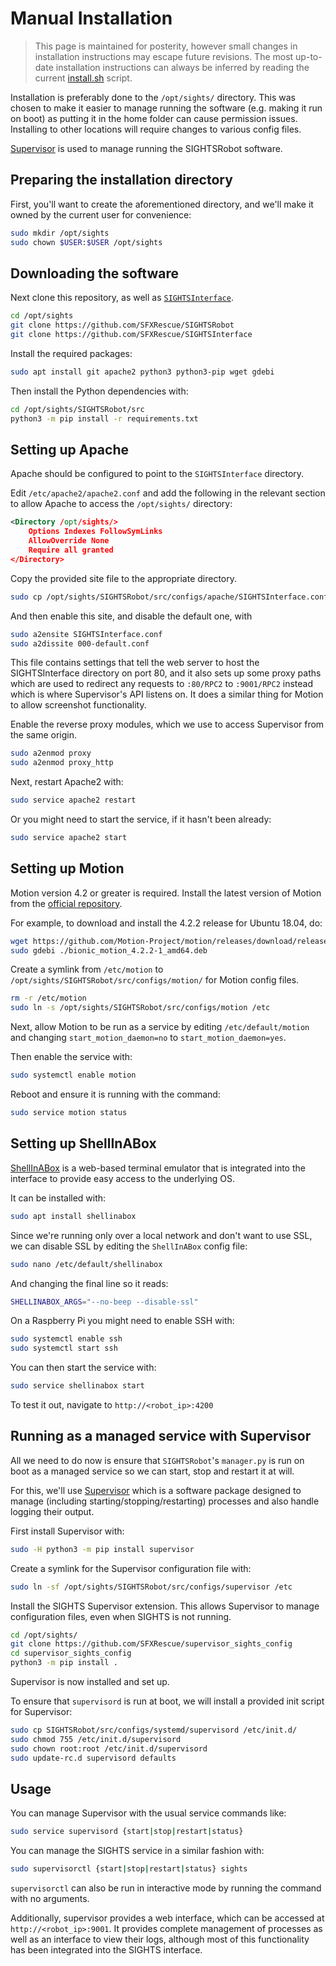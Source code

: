 # Manual Installation

> This page is maintained for posterity, however small changes in installation instructions may escape future revisions. The most up-to-date installation instructions can always be inferred by reading the current [install.sh](/install.sh) script.

Installation is preferably done to the `/opt/sights/` directory. This was chosen to make it easier to manage running the software (e.g. making it run on boot) as putting it in the home folder can cause permission issues. Installing to other locations will require changes to various config files.

[Supervisor](http://supervisord.org/) is used to manage running the SIGHTSRobot software.

## Preparing the installation directory

First, you'll want to create the aforementioned directory, and we'll make it owned by the current user for convenience:

```sh
sudo mkdir /opt/sights
sudo chown $USER:$USER /opt/sights
```

## Downloading the software

Next clone this repository, as well as [`SIGHTSInterface`](https://github.com/SFXRescue/SIGHTSInterface).

```sh
cd /opt/sights
git clone https://github.com/SFXRescue/SIGHTSRobot
git clone https://github.com/SFXRescue/SIGHTSInterface
```

Install the required packages:

```sh
sudo apt install git apache2 python3 python3-pip wget gdebi
```

Then install the Python dependencies with:

```sh
cd /opt/sights/SIGHTSRobot/src
python3 -m pip install -r requirements.txt
```

## Setting up Apache

Apache should be configured to point to the `SIGHTSInterface` directory.

Edit `/etc/apache2/apache2.conf` and add the following in the relevant section to allow Apache to access the `/opt/sights/` directory:

```xml
<Directory /opt/sights/>
    Options Indexes FollowSymLinks
    AllowOverride None
    Require all granted
</Directory>
```

Copy the provided site file to the appropriate directory.

```sh
sudo cp /opt/sights/SIGHTSRobot/src/configs/apache/SIGHTSInterface.conf /etc/apache2/sites-available/
```

And then enable this site, and disable the default one, with

```sh
sudo a2ensite SIGHTSInterface.conf
sudo a2dissite 000-default.conf
```

This file contains settings that tell the web server to host the SIGHTSInterface directory on port 80, and it also sets up some proxy paths which are used to redirect any requests to `:80/RPC2` to `:9001/RPC2` instead which is where Supervisor's API listens on. It does a similar thing for Motion to allow screenshot functionality.

Enable the reverse proxy modules, which we use to access Supervisor from the same origin.

```sh
sudo a2enmod proxy
sudo a2enmod proxy_http
```

Next, restart Apache2 with:

```sh
sudo service apache2 restart
```

Or you might need to start the service, if it hasn't been already:

```sh
sudo service apache2 start
```

## Setting up Motion

Motion version 4.2 or greater is required. Install the latest version of Motion from the [official repository](https://github.com/Motion-Project/motion).

For example, to download and install the 4.2.2 release for Ubuntu 18.04, do:

```sh
wget https://github.com/Motion-Project/motion/releases/download/release-4.2.2/bionic_motion_4.2.2-1_amd64.deb
sudo gdebi ./bionic_motion_4.2.2-1_amd64.deb
```

Create a symlink from `/etc/motion` to `/opt/sights/SIGHTSRobot/src/configs/motion/` for Motion config files.

```sh
rm -r /etc/motion
sudo ln -s /opt/sights/SIGHTSRobot/src/configs/motion /etc
```

Next, allow Motion to be run as a service by editing `/etc/default/motion` and changing `start_motion_daemon=no` to `start_motion_daemon=yes`.

Then enable the service with:

```sh
sudo systemctl enable motion
```

Reboot and ensure it is running with the command:

```sh
sudo service motion status
```

## Setting up ShellInABox

[ShellInABox](https://github.com/shellinabox/shellinabox) is a web-based terminal emulator that is integrated into the interface to provide easy access to the underlying OS.

It can be installed with:

```sh
sudo apt install shellinabox
```

Since we're running only over a local network and don't want to use SSL, we can disable SSL by editing the `ShellInABox` config file:

```sh
sudo nano /etc/default/shellinabox
```

And changing the final line so it reads:

```sh
SHELLINABOX_ARGS="--no-beep --disable-ssl"
```

On a Raspberry Pi you might need to enable SSH with:

```sh
sudo systemctl enable ssh
sudo systemctl start ssh
```

You can then start the service with:

```sh
sudo service shellinabox start
```

To test it out, navigate to `http://<robot_ip>:4200`

## Running as a managed service with Supervisor

All we need to do now is ensure that `SIGHTSRobot`'s `manager.py` is run on boot as a managed service so we can start, stop and restart it at will.

For this, we'll use [Supervisor](http://supervisord.org/) which is a software package designed to manage (including starting/stopping/restarting) processes and also handle logging their output.

First install Supervisor with:

```sh
sudo -H python3 -m pip install supervisor
```

Create a symlink for the Supervisor configuration file with:

```sh
sudo ln -sf /opt/sights/SIGHTSRobot/src/configs/supervisor /etc
```

Install the SIGHTS Supervisor extension. This allows Supervisor to manage configuration files, even when SIGHTS is not running.

```sh
cd /opt/sights/
git clone https://github.com/SFXRescue/supervisor_sights_config
cd supervisor_sights_config
python3 -m pip install .
```

Supervisor is now installed and set up.

To ensure that `supervisord` is run at boot, we will install a provided init script for Supervisor:

```sh
sudo cp SIGHTSRobot/src/configs/systemd/supervisord /etc/init.d/
sudo chmod 755 /etc/init.d/supervisord
sudo chown root:root /etc/init.d/supervisord
sudo update-rc.d supervisord defaults
```

## Usage

You can manage Supervisor with the usual service commands like:

```sh
sudo service supervisord {start|stop|restart|status}
```

You can manage the SIGHTS service in a similar fashion with:

```sh
sudo supervisorctl {start|stop|restart|status} sights
```

`supervisorctl` can also be run in interactive mode by running the command with no arguments.

Additionally, supervisor provides a web interface, which can be accessed at `http://<robot_ip>:9001`. It provides complete management of processes as well as an interface to view their logs, although most of this functionality has been integrated into the SIGHTS interface.
